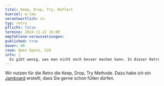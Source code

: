 ```yaml
---
titel: Keep, Drop, Try, Reflect
kuerzel: w-lmw
verantwortlich: cn
typ: retro
pflicht: false
termine: 2024-11-22 16:00
empfohlene-voraussetzungen:
published: true
dauer: 60
raum: Open Space, S28
info: | 
  Es gibt wenig, was man nicht noch besser machen kann. In dieser Retro zum Kurs geht es darum, unbewusste Qualitäten und Defizite des Kurses, aber auch des eigenen Handelns bewusst zu machen, um in der nächsten Iteration oder im nächsten Kurs darauf reagieren zu können.
---
```


Wir nutzen für die Retro die Keep, Drop, Try Methode. Dazu habe ich ein [Jamboard](https://jamboard.google.com/d/1p7Htciz0f6S0zdfdyrxt2yBOiAUW6DZQVGyJSuL76qg/edit?usp=sharing) erstellt, dass Sie gerne schon füllen dürfen.
